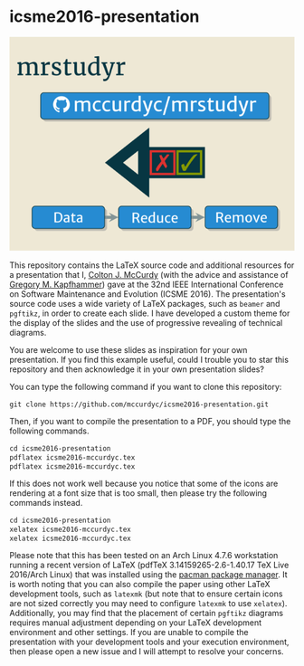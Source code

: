 # icsme2016-presentation

![Sample of the ICSME 2016 Presentation](icsme2016-mccurdyc.png)

This repository contains the LaTeX source code and additional resources for a
presentation that I, [Colton J. McCurdy](http://coltonmccurdy.com/) (with the
advice and assistance of [Gregory M.
Kapfhammer](http://www.cs.allegheny.edu/sites/gkapfham/)) gave at the 32nd IEEE
International Conference on Software Maintenance and Evolution (ICSME 2016). The
presentation's source code uses a wide variety of LaTeX packages, such as
`beamer` and `pgftikz`, in order to create each slide. I have developed a custom
theme for the display of the slides and the use of progressive revealing of
technical diagrams.

You are welcome to use these slides as inspiration for your own presentation. If
you find this example useful, could I trouble you to star this repository and
then acknowledge it in your own presentation slides?

You can type the following command if you want to clone this repository:

```shell
git clone https://github.com/mccurdyc/icsme2016-presentation.git
```

Then, if you want to compile the presentation to a PDF, you should type the
following commands.

```shell
cd icsme2016-presentation
pdflatex icsme2016-mccurdyc.tex
pdflatex icsme2016-mccurdyc.tex
```

If this does not work well because you notice that some of the icons are
rendering at a font size that is too small, then please try the following
commands instead.

```shell
cd icsme2016-presentation
xelatex icsme2016-mccurdyc.tex
xelatex icsme2016-mccurdyc.tex
```

Please note that this has been tested on an Arch Linux 4.7.6 workstation running
a recent version of LaTeX (pdfTeX 3.14159265-2.6-1.40.17 TeX Live 2016/Arch
Linux) that was installed using the [pacman package
manager](https://wiki.archlinux.org/index.php/pacman). It is worth noting that
you can also compile the paper using other LaTeX development tools, such as
`latexmk` (but note that to ensure certain icons are not sized correctly you may
need to configure `latexmk` to use `xelatex`). Additionally, you may find that
the placement of certain `pgftikz` diagrams requires manual adjustment depending
on your LaTeX development environment and other settings. If you are unable to
compile the presentation with your development tools and your execution
environment, then please open a new issue and I will attempt to resolve your
concerns.
